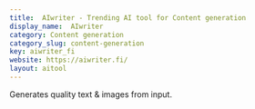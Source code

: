 ```yaml
---
title:  AIwriter - Trending AI tool for Content generation
display_name:  AIwriter
category: Content generation
category_slug: content-generation
key: aiwriter_fi
website: https://aiwriter.fi/
layout: aitool
---
```


Generates quality text & images from input.

